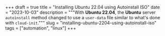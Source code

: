 +++
draft = true
title = "Installing Ubuntu 22.04 using Autoinstall ISO"
date = "2023-10-03"
description = """With **Ubuntu 22.04**, the **Ubuntu** server `autoinstall` method changed
to use a `user-data` file similar to what's done with `cloud-init`."""
slug = "installing-ubuntu-2204-using-autoinstall-iso"
tags = ["automation", "linux"]
+++
